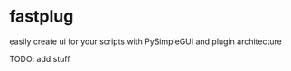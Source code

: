 # fastplug
easily create ui for your scripts with PySimpleGUI and plugin architecture

TODO: add stuff
